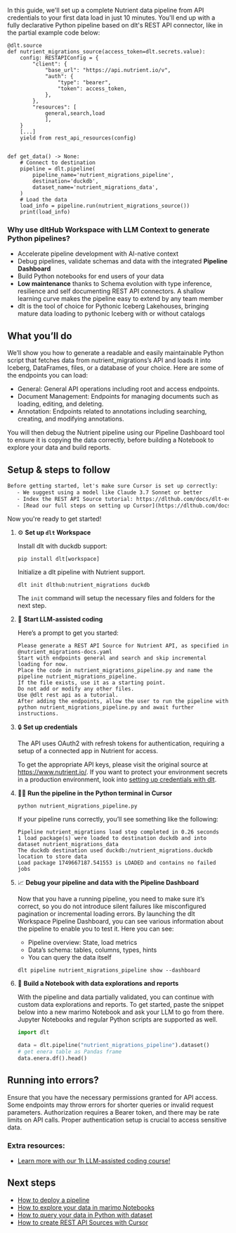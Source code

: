 In this guide, we'll set up a complete Nutrient data pipeline from API credentials to your first data load in just 10 minutes. You'll end up with a fully declarative Python pipeline based on dlt's REST API connector, like in the partial example code below:

```python-outcome
@dlt.source
def nutrient_migrations_source(access_token=dlt.secrets.value):
    config: RESTAPIConfig = {
        "client": {
            "base_url": "https://api.nutrient.io/v",
            "auth": {
                "type": "bearer",
                "token": access_token,
            },
        },
        "resources": [
            general,search,load
            ],
    }
    [...]
    yield from rest_api_resources(config)


def get_data() -> None:
    # Connect to destination
    pipeline = dlt.pipeline(
        pipeline_name='nutrient_migrations_pipeline',
        destination='duckdb',
        dataset_name='nutrient_migrations_data', 
    )
    # Load the data
    load_info = pipeline.run(nutrient_migrations_source())
    print(load_info) 
```

### Why use dltHub Workspace with LLM Context to generate Python pipelines?

- Accelerate pipeline development with AI-native context
- Debug pipelines, validate schemas and data with the integrated **Pipeline Dashboard**
- Build Python notebooks for end users of your data
- **Low maintenance** thanks to Schema evolution with type inference, resilience and self documenting REST API connectors. A shallow learning curve makes the pipeline easy to extend by any team member
- dlt is the tool of choice for Pythonic Iceberg Lakehouses, bringing mature data loading to pythonic Iceberg with or without catalogs

## What you’ll do

We’ll show you how to generate a readable and easily maintainable Python script that fetches data from nutrient_migrations’s API and loads it into Iceberg, DataFrames, files, or a database of your choice. Here are some of the endpoints you can load:

- General: General API operations including root and access endpoints.
- Document Management: Endpoints for managing documents such as loading, editing, and deleting.
- Annotation: Endpoints related to annotations including searching, creating, and modifying annotations.

You will then debug the Nutrient pipeline using our Pipeline Dashboard tool to ensure it is copying the data correctly, before building a Notebook to explore your data and build reports.

## Setup & steps to follow

```default
Before getting started, let's make sure Cursor is set up correctly:
   - We suggest using a model like Claude 3.7 Sonnet or better
   - Index the REST API Source tutorial: https://dlthub.com/docs/dlt-ecosystem/verified-sources/rest_api/ and add it to context as **@dlt rest api**
   - [Read our full steps on setting up Cursor](https://dlthub.com/docs/dlt-ecosystem/llm-tooling/cursor-restapi#23-configuring-cursor-with-documentation)
```

Now you're ready to get started!

1. ⚙️ **Set up `dlt` Workspace**
    
    Install dlt with duckdb support:
    ```shell
    pip install dlt[workspace]
    ```

    Initialize a dlt pipeline with Nutrient support.
    ```shell
    dlt init dlthub:nutrient_migrations duckdb
    ```

    The `init` command will setup the necessary files and folders for the next step.
    
2. 🤠 **Start LLM-assisted coding**
    
    Here’s a prompt to get you started:
    
    ```prompt
    Please generate a REST API Source for Nutrient API, as specified in @nutrient_migrations-docs.yaml 
    Start with endpoints general and search and skip incremental loading for now. 
    Place the code in nutrient_migrations_pipeline.py and name the pipeline nutrient_migrations_pipeline. 
    If the file exists, use it as a starting point. 
    Do not add or modify any other files. 
    Use @dlt rest api as a tutorial. 
    After adding the endpoints, allow the user to run the pipeline with python nutrient_migrations_pipeline.py and await further instructions.
    ```

    
3. 🔒 **Set up credentials** 
    
    The API uses OAuth2 with refresh tokens for authentication, requiring a setup of a connected app in Nutrient for access.
    
    To get the appropriate API keys, please visit the original source at https://www.nutrient.io/.
    If you want to protect your environment secrets in a production environment, look into [setting up credentials with dlt](https://dlthub.com/docs/walkthroughs/add_credentials).
    
4. 🏃‍♀️ **Run the pipeline in the Python terminal in Cursor**
    
    ```shell
    python nutrient_migrations_pipeline.py
    ```
    
    If your pipeline runs correctly, you’ll see something like the following:
    
    ```shell
    Pipeline nutrient_migrations load step completed in 0.26 seconds
    1 load package(s) were loaded to destination duckdb and into dataset nutrient_migrations_data
    The duckdb destination used duckdb:/nutrient_migrations.duckdb location to store data
    Load package 1749667187.541553 is LOADED and contains no failed jobs
    ```
    
5. 📈 **Debug your pipeline and data with the Pipeline Dashboard**

    Now that you have a running pipeline, you need to make sure it’s correct, so you do not introduce silent failures like misconfigured pagination or incremental loading errors. By launching the dlt Workspace Pipeline Dashboard, you can see various information about the pipeline to enable you to test it. Here you can see:
    - Pipeline overview: State, load metrics
    - Data’s schema: tables, columns, types, hints
    - You can query the data itself
    
    ```shell
    dlt pipeline nutrient_migrations_pipeline show --dashboard
    ```
    
6. 🐍 **Build a Notebook with data explorations and reports**

    With the pipeline and data partially validated, you can continue with custom data explorations and reports. To get started, paste the snippet below into a new marimo Notebook and ask your LLM to go from there. Jupyter Notebooks and regular Python scripts are supported as well.

    
    ```python
    import dlt

   data = dlt.pipeline("nutrient_migrations_pipeline").dataset()
   # get enera table as Pandas frame
   data.enera.df().head()
    ```

## Running into errors?

Ensure that you have the necessary permissions granted for API access. Some endpoints may throw errors for shorter queries or invalid request parameters. Authorization requires a Bearer token, and there may be rate limits on API calls. Proper authentication setup is crucial to access sensitive data.

### Extra resources:

- [Learn more with our 1h LLM-assisted coding course!](https://www.youtube.com/watch?v=GGid70rnJuM)

## Next steps

- [How to deploy a pipeline](https://dlthub.com/docs/walkthroughs/deploy-a-pipeline)
- [How to explore your data in marimo Notebooks](https://dlthub.com/docs/general-usage/dataset-access/marimo)
- [How to query your data in Python with dataset](https://dlthub.com/docs/general-usage/dataset-access/dataset)
- [How to create REST API Sources with Cursor](https://dlthub.com/docs/dlt-ecosystem/llm-tooling/cursor-restapi)